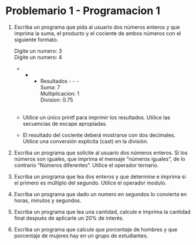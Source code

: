 # Problemario 1 - Programacion 1

1.	Escriba un programa que pida al usuario dos números enteros y que imprima la suma, el 
	producto y el cociente de ambos números con el siguiente formato. 
	
	
	Digite un numero: 3 <br>
	Digite un numero: 4 <br>
	- - - Resultados - - - <br>
		Suma: 7 <br>
		Multiplicacion: 1 <br>
		Division: 0.75 <br><br>
	
	
	-	Utilice un único printf para imprimir los resultados. Utilice las secuencias de 
		escape apropiadas. 
	-	El resultado del cociente deberá mostrarse con dos decimales. Utilice una 
		conversión explícita (cast) en la división. 

2.	Escriba un programa que solicite al usuario dos números enteros. Si los números son 
	iguales, que imprima el mensaje “números iguales”, de lo contrario “Números diferentes”. 
	Utilice el operador ternario. 

3.	Escriba un programa que lea dos enteros y que determine e imprima si el primero es 
	múltiplo del segundo. Utilice el operador modulo.
	
4.	Escriba un programa que dado un numero en segundos lo convierta en horas, minutos y 
	segundos. 

5.	Escriba un programa que lea una cantidad, calcule e imprima la cantidad final después de 
	aplicarle un 20% de interés. 
	
6.	Escriba un programa que calcule que porcentaje de hombres y que porcentaje de mujeres 
	hay en un grupo de estudiantes. 	

